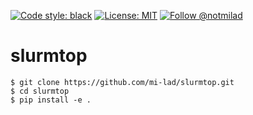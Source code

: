 <!-- [![Build Status](https://travis-ci.com/mi-lad/torchquant_private.svg?token=RncaRtE4yj7eR5Cix2MP&branch=dev)](https://travis-ci.com/mi-lad/torchquant_private) -->
[![Code style: black](https://img.shields.io/badge/code%20style-black-000000.svg)](https://github.com/psf/black)
[![License: MIT](https://img.shields.io/badge/License-MIT-green.svg)](https://opensource.org/licenses/MIT)
[![Follow @notmilad](https://img.shields.io/twitter/follow/notmilad?style=social)](https://twitter.com/notmilad)
<!-- [![License: MIT](https://img.shields.io/github/license/mi-lad/torchquant_private)](https://opensource.org/licenses/MIT) -->

# slurmtop

```
$ git clone https://github.com/mi-lad/slurmtop.git
$ cd slurmtop
$ pip install -e .
```
